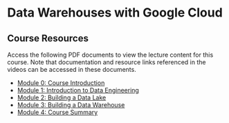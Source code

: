 # Data Warehouses with Google Cloud

## Course Resources

Access the following PDF documents to view the lecture content for this course.
Note that documentation and resource links referenced in the videos can be accessed in
these documents.

- [Module 0: Course Introduction](OD_M0_Introduction.pdf)
- [Module 1: Introduction to Data Engineering](OD_M1_Introduction_to_Data_Engineering.pdf)
- [Module 2: Building a Data Lake](OD_M2_Building_a_Data_Lake.pdf)
- [Module 3: Building a Data Warehouse](OD_M3_Building_a_Data_Warehouse.pdf)
- [Module 4: Course Summary](OD_M4_Summary.pdf)